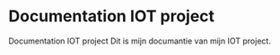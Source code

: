 # Documentation IOT project
Documentation IOT project
Dit is mijn documantie van mijn IOT project. 
